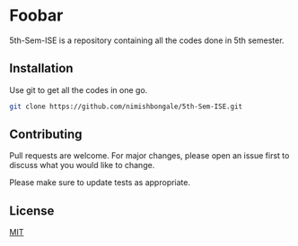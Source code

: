 # Foobar

5th-Sem-ISE is a repository containing all the codes done in 5th semester. 

## Installation

Use git to get all the codes in one go.

```bash
git clone https://github.com/nimishbongale/5th-Sem-ISE.git  
```

## Contributing
Pull requests are welcome. For major changes, please open an issue first to discuss what you would like to change.

Please make sure to update tests as appropriate.

## License
[MIT](https://choosealicense.com/licenses/mit/)